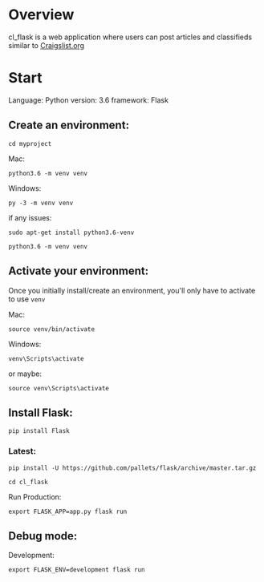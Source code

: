 # Overview

cl_flask is a web application where users can post articles and classifieds similar to [Craigslist.org](htps://www.craigslist.org)

# Start

Language: Python 
version: 3.6
framework: Flask

## Create an environment:
```
cd myproject
```
Mac:
```
python3.6 -m venv venv
```
Windows:
```
py -3 -m venv venv
```
if any issues:
```
sudo apt-get install python3.6-venv

python3.6 -m venv venv
```

## Activate your environment:
Once you initially install/create an environment,
you'll only have to activate to use `venv`

Mac:
```
source venv/bin/activate
```

Windows:
```
venv\Scripts\activate
```
or maybe:
```
source venv\Scripts\activate
```

## Install Flask:
```
pip install Flask
```
### Latest:
```
pip install -U https://github.com/pallets/flask/archive/master.tar.gz
```

```
cd cl_flask
```
Run Production:
```
export FLASK_APP=app.py flask run
```

## Debug mode:
Development:
```
export FLASK_ENV=development flask run
```